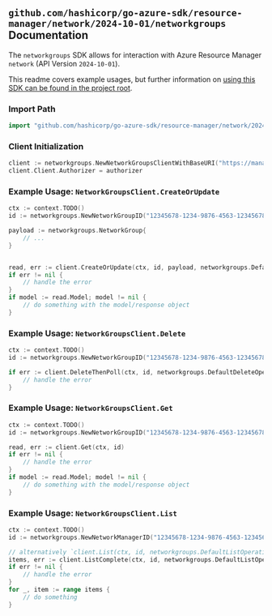 
## `github.com/hashicorp/go-azure-sdk/resource-manager/network/2024-10-01/networkgroups` Documentation

The `networkgroups` SDK allows for interaction with Azure Resource Manager `network` (API Version `2024-10-01`).

This readme covers example usages, but further information on [using this SDK can be found in the project root](https://github.com/hashicorp/go-azure-sdk/tree/main/docs).

### Import Path

```go
import "github.com/hashicorp/go-azure-sdk/resource-manager/network/2024-10-01/networkgroups"
```


### Client Initialization

```go
client := networkgroups.NewNetworkGroupsClientWithBaseURI("https://management.azure.com")
client.Client.Authorizer = authorizer
```


### Example Usage: `NetworkGroupsClient.CreateOrUpdate`

```go
ctx := context.TODO()
id := networkgroups.NewNetworkGroupID("12345678-1234-9876-4563-123456789012", "example-resource-group", "networkManagerName", "networkGroupName")

payload := networkgroups.NetworkGroup{
	// ...
}


read, err := client.CreateOrUpdate(ctx, id, payload, networkgroups.DefaultCreateOrUpdateOperationOptions())
if err != nil {
	// handle the error
}
if model := read.Model; model != nil {
	// do something with the model/response object
}
```


### Example Usage: `NetworkGroupsClient.Delete`

```go
ctx := context.TODO()
id := networkgroups.NewNetworkGroupID("12345678-1234-9876-4563-123456789012", "example-resource-group", "networkManagerName", "networkGroupName")

if err := client.DeleteThenPoll(ctx, id, networkgroups.DefaultDeleteOperationOptions()); err != nil {
	// handle the error
}
```


### Example Usage: `NetworkGroupsClient.Get`

```go
ctx := context.TODO()
id := networkgroups.NewNetworkGroupID("12345678-1234-9876-4563-123456789012", "example-resource-group", "networkManagerName", "networkGroupName")

read, err := client.Get(ctx, id)
if err != nil {
	// handle the error
}
if model := read.Model; model != nil {
	// do something with the model/response object
}
```


### Example Usage: `NetworkGroupsClient.List`

```go
ctx := context.TODO()
id := networkgroups.NewNetworkManagerID("12345678-1234-9876-4563-123456789012", "example-resource-group", "networkManagerName")

// alternatively `client.List(ctx, id, networkgroups.DefaultListOperationOptions())` can be used to do batched pagination
items, err := client.ListComplete(ctx, id, networkgroups.DefaultListOperationOptions())
if err != nil {
	// handle the error
}
for _, item := range items {
	// do something
}
```
